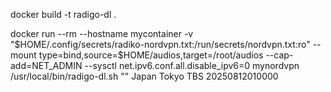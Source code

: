 docker build -t radigo-dl .

docker run --rm --hostname mycontainer -v "$HOME/.config/secrets/radiko-nordvpn.txt:/run/secrets/nordvpn.txt:ro" --mount type=bind,source=$HOME/audios,target=/root/audios --cap-add=NET_ADMIN --sysctl net.ipv6.conf.all.disable_ipv6=0  mynordvpn /usr/local/bin/radigo-dl.sh "" Japan Tokyo TBS 20250812010000
